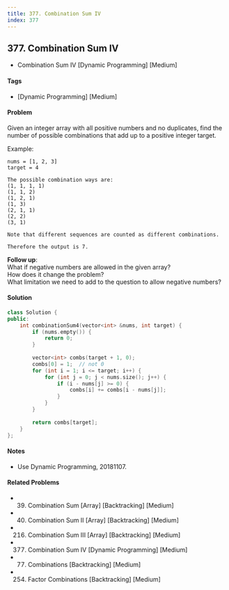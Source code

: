 ```yaml
---
title: 377. Combination Sum IV
index: 377
---
```


## 377. Combination Sum IV
- Combination Sum IV [Dynamic Programming] [Medium]

#### Tags
- [Dynamic Programming] [Medium]

#### Problem
Given an integer array with all positive numbers and no duplicates, find the number of possible combinations that add up to a positive integer target.

Example:

    nums = [1, 2, 3]
    target = 4

    The possible combination ways are:
    (1, 1, 1, 1)
    (1, 1, 2)
    (1, 2, 1)
    (1, 3)
    (2, 1, 1)
    (2, 2)
    (3, 1)

    Note that different sequences are counted as different combinations.

    Therefore the output is 7.

**Follow up**:  
What if negative numbers are allowed in the given array?  
How does it change the problem?  
What limitation we need to add to the question to allow negative numbers?

#### Solution
``` C++
class Solution {
public:
    int combinationSum4(vector<int> &nums, int target) {
        if (nums.empty()) {
            return 0;
        }
        
        vector<int> combs(target + 1, 0);
        combs[0] = 1;  // not 0
        for (int i = 1; i <= target; i++) {
            for (int j = 0; j < nums.size(); j++) {
                if (i - nums[j] >= 0) {
                    combs[i] += combs[i - nums[j]];
                }
            }
        }
        
        return combs[target];
    }
};
```

#### Notes
- Use Dynamic Programming, 20181107.

#### Related Problems
- 39. Combination Sum [Array] [Backtracking] [Medium]
- 40. Combination Sum II [Array] [Backtracking] [Medium]
- 216. Combination Sum III [Array] [Backtracking] [Medium]
- 377. Combination Sum IV [Dynamic Programming] [Medium]
- 77. Combinations [Backtracking] [Medium]
- 254. Factor Combinations [Backtracking] [Medium]
